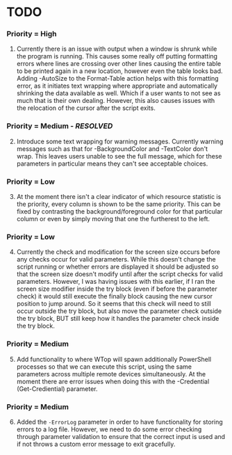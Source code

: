 # TODO

### Priority = High
1. Currently there is an issue with output when a window is shrunk while the program is running. This causes some really off putting formatting errors where lines are crossing over other lines causing the entire table to be printed again in a new location, however even the table looks bad. Adding -AutoSize to the Format-Table action helps with this formatting error, as it initiates text wrapping where appropriate and automatically shrinking the data available as well. Which if a user wants to not see as much that is their own dealing. However, this also causes issues with the relocation of the cursor after the script exits. 

### Priority = Medium - ***RESOLVED***
2. Introduce some text wrapping for warning messages. Currently warning messages such as that for -BackgroundColor and -TextColor don't wrap. This leaves users unable to see the full message, which for these parameters in particular means they can't see acceptable choices.

### Priority = Low
3. At the moment there isn't a clear indicator of which resource statistic is the priority, every column is shown to be the same priority. This can be fixed by contrasting the background/foreground color for that particular column or even by simply moving that one the furtherest to the left. 

### Priority = Low
4. Currently the check and modification for the screen size occurs before any checks occur for valid parameters. While this doesn't change the script running or whether errors are displayed it should be adjusted so that the screen size doesn't modify until after the script checks for valid parameters. However, I was having issues with this earlier, if I ran the screen size modifier inside the try block (even if before the parameter check) it would still execute the finally block causing the new cursor position to jump around. So it seems that this check will need to still occur outside the try block, but also move the parameter check outside the try block, BUT still keep how it handles the parameter check inside the try block.

### Priority = Medium
5. Add functionality to where WTop will spawn additionally PowerShell processes so that we can execute this script, using the same parameters across multiple remote devices simultaneously. At the moment there are error issues when doing this with the -Credential (Get-Crediential) parameter. 

### Priority = Medium
6. Added the `-ErrorLog` parameter in order to have functionality for storing errors to a log file. However, we need to do some error checking through parameter validation to ensure that the correct input is used and if not throws a custom error message to exit gracefully.
